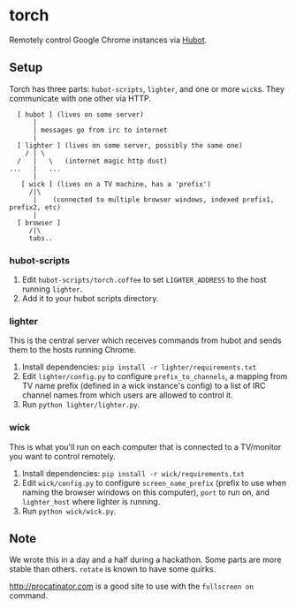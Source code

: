 # torch

Remotely control Google Chrome instances via [Hubot][1].

## Setup

Torch has three parts: `hubot-scripts`, `lighter`, and one or more `wick`s. They communicate with one other via HTTP.

      [ hubot ] (lives on some server)
          |
          | messages go from irc to internet
          |
      [ lighter ] (lives on some server, possibly the same one)
        / | \
      /   |   \   (internet magic http dust)
    ...   |   ...
          |
       [ wick ] (lives on a TV machine, has a 'prefix')
         /|\
          |    (connected to multiple browser windows, indexed prefix1, prefix2, etc)
          |
      [ browser ]
         /|\
         tabs..

### hubot-scripts

1. Edit `hubot-scripts/torch.coffee` to set `LIGHTER_ADDRESS` to the host running `lighter`.
2. Add it to your hubot scripts directory.

### lighter

This is the central server which receives commands from hubot and sends them to the hosts running Chrome.

1. Install dependencies: `pip install -r lighter/requirements.txt`
2. Edit `lighter/config.py` to configure `prefix_to_channels`, a mapping from TV name prefix (defined in a wick instance's config) to a list of IRC channel names from which users are allowed to control it.
3. Run `python lighter/lighter.py`.

### wick

This is what you'll run on each computer that is connected to a TV/monitor you want to control remotely.

1. Install dependencies: `pip install -r wick/requirements.txt`
2. Edit `wick/config.py` to configure `screen_name_prefix` (prefix to use when naming the browser windows on this computer), `port` to run on, and `lighter_host` where lighter is running.
3. Run `python wick/wick.py`.

## Note

We wrote this in a day and a half during a hackathon. Some parts are more stable than others. `rotate` is known to have some quirks.

http://procatinator.com is a good site to use with the `fullscreen on` command.

[1]: http://hubot.github.com/
